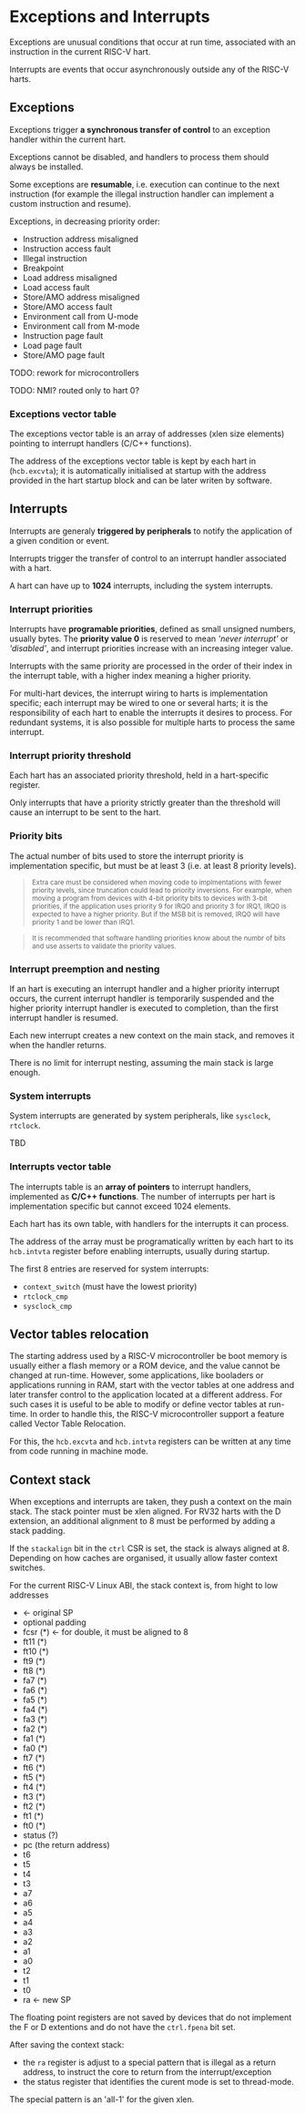 # Exceptions and Interrupts

Exceptions are unusual conditions that occur at run time, associated with an 
instruction in the current RISC-V hart.

Interrupts are events that occur asynchronously outside any of the RISC-V harts.

## Exceptions

Exceptions trigger **a synchronous transfer of control** to an exception handler 
within the current hart.

Exceptions cannot be disabled, and handlers to process them should always be installed.

Some exceptions are **resumable**, i.e. execution can continue to the next 
instruction (for example the illegal instruction handler can implement a custom 
instruction and resume).

Exceptions, in decreasing priority order:

* Instruction address misaligned 
* Instruction access fault
* Illegal instruction
* Breakpoint
* Load address misaligned
* Load access fault
* Store/AMO address misaligned 
* Store/AMO access fault 
* Environment call from U-mode
* Environment call from M-mode
* Instruction page fault
* Load page fault
* Store/AMO page fault

TODO: rework for microcontrollers

TODO: NMI? routed only to hart 0?

### Exceptions vector table

The exceptions vector table is an array of addresses (xlen size elements) pointing to 
interrupt handlers (C/C++ functions).

The address of the exceptions vector table is kept by each hart in (`hcb.excvta`); 
it is automatically initialised at startup with 
the address provided in the hart startup block and can be later writen by software.

## Interrupts

Interrupts are generaly **triggered by peripherals** to notify the application of a 
given condition or event. 

Interrupts trigger the transfer of control to an interrupt handler associated with 
a hart.

A hart can have up to **1024** interrupts, including the system interrupts.

### Interrupt priorities

Interrupts have **programable priorities**, defined as small unsigned numbers, 
usually bytes.
The **priority value 0** is reserved to mean 
_'never interrupt'_ or _'disabled'_, and interrupt priorities increase with 
an increasing integer value.

Interrupts with the same priority are processed in the order of their index 
in the interrupt 
table, with a higher index meaning a higher priority.

For multi-hart devices, the interrupt wiring to harts is implementation specific; 
each interrupt 
may be wired to one or several harts; it is the responsibility 
of each hart to enable the interrupts it desires to process. For redundant systems, 
it is also
possible for multiple harts to process the same interrupt.

### Interrupt priority threshold

Each hart has an associated priority threshold, held in a hart-specific register. 

Only interrupts that have a priority strictly greater than the threshold will 
cause an interrupt to 
be sent to the hart.

### Priority bits

The actual number of bits used to store the interrupt priority is implementation 
specific, but must 
be at least 3 (i.e. at least 8 priority levels).

> <sup>Extra care must be considered when moving code to implmentations with fewer 
  priority levels, since truncation could lead to priority inversions.
  For example, when moving a program from devices 
  with 4-bit priority bits to devices with 3-bit priorities, if the application 
  uses priority 9 for IRQ0 and priority 3 
  for IRQ1, IRQ0 is expected to have a higher 
  priority. But if the MSB bit is removed, IRQ0 will have priority 1 and be 
  lower than IRQ1.</sup>
  
> <sup>It is 
  recommended that software handling priorities know about the numbr of bits 
  and use asserts to validate the priority values.</sup>

### Interrupt preemption and nesting

If an hart is executing an interrupt handler and a higher priority interrupt 
occurs, the current interrupt handler is temporarily suspended and the higher 
priority interrupt handler is executed to completion, than the first 
interrupt handler is resumed.

Each new interrupt creates a new context on the main stack, and removes it 
when the handler returns.

There is no limit for interrupt nesting, assuming the main stack is large enough.

### System interrupts

System interrupts are generated by system peripherals, like `sysclock`, `rtclock`.

TBD

### Interrupts vector table

The interrupts table is an **array of pointers** to interrupt handlers, 
implemented as **C/C++ functions**. The number of interrupts per hart is 
implementation specific but cannot exceed 1024 elements.

Each hart has its own table, with handlers for the interrupts it can process.

The address of the array must be programatically written by each hart to 
its `hcb.intvta` register before enabling interrupts, usually during startup.

The first 8 entries are reserved for system interrupts:

* `context_switch` (must have the lowest priority)
* `rtclock_cmp`
* `sysclock_cmp`

## Vector tables relocation

The starting address used by a RISC-V microcontroller be boot memory is usually 
either a flash memory or a ROM device, and the value cannot be changed at run-time. 
However, some applications, like booladers or applications running in RAM, 
start with the vector tables at one 
address and later transfer control to the application located at a different 
address. For such cases it is useful to be able to modify or define vector tables 
at run-time. In order to handle this, the RISC-V microcontroller support a feature 
called Vector Table Relocation.

For this, the `hcb.excvta` and `hcb.intvta` registers can be written at any time from 
code running in machine mode.

## Context stack

When exceptions and interrupts are taken, they push a context on the main stack. 
The stack pointer must be xlen aligned. For RV32 harts with the D extension, 
an additional alignment to 8 must be performed by adding a stack padding.

If the `stackalign` bit in the `ctrl` CSR is set, the stack is always aligned
at 8. Depending on how caches are organised, it usually allow faster context
switches.

For the current RISC-V Linux ABI, the stack context is, from hight to low addresses

- <- original SP 
- optional padding
- fcsr (\*) <- for double, it must be aligned to 8
- ft11 (\*)
- ft10 (\*)
- ft9 (\*)
- ft8 (\*)
- fa7 (\*)
- fa6 (\*)
- fa5 (\*)
- fa4 (\*)
- fa3 (\*)
- fa2 (\*)
- fa1 (\*)
- fa0 (\*)
- ft7 (\*)
- ft6 (\*)
- ft5 (\*)
- ft4 (\*)
- ft3 (\*)
- ft2 (\*)
- ft1 (\*)
- ft0 (\*)
- status (?)
- pc (the return address)
- t6
- t5
- t4
- t3
- a7
- a6
- a5
- a4
- a3
- a2
- a1
- a0
- t2
- t1
- t0
- ra <- new SP

The floating point registers are not saved by devices that do not implement the 
F or D extentions and do not have the `ctrl.fpena` bit set.

After saving the context stack:

- the `ra` register is adjust to a special pattern 
that is illegal as a return address, to instruct the core to return from the 
interrupt/exception
- the status register that identifies the curent mode is set to thread-mode.

The special pattern is an 'all-1' for the given xlen.









